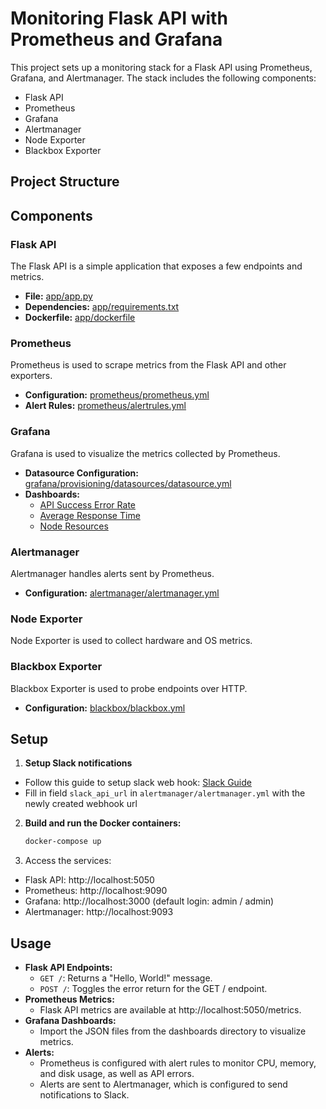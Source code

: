 # Monitoring Flask API with Prometheus and Grafana

This project sets up a monitoring stack for a Flask API using Prometheus, Grafana, and Alertmanager. The stack includes the following components:

- Flask API
- Prometheus
- Grafana
- Alertmanager
- Node Exporter
- Blackbox Exporter

## Project Structure



## Components

### Flask API

The Flask API is a simple application that exposes a few endpoints and metrics.

- **File:** [app/app.py](app/app.py)
- **Dependencies:** [app/requirements.txt](app/requirements.txt)
- **Dockerfile:** [app/dockerfile](app/dockerfile)

### Prometheus

Prometheus is used to scrape metrics from the Flask API and other exporters.

- **Configuration:** [prometheus/prometheus.yml](prometheus/prometheus.yml)
- **Alert Rules:** [prometheus/alertrules.yml](prometheus/alertrules.yml)

### Grafana

Grafana is used to visualize the metrics collected by Prometheus.

- **Datasource Configuration:** [grafana/provisioning/datasources/datasource.yml](grafana/provisioning/datasources/datasource.yml)
- **Dashboards:**
  - [API Success Error Rate](grafana/dashboards/apisuccesserror.json)
  - [Average Response Time](grafana/dashboards/averageresponsetime.json)
  - [Node Resources](grafana/dashboards/noderesources.json)

### Alertmanager

Alertmanager handles alerts sent by Prometheus.

- **Configuration:** [alertmanager/alertmanager.yml](alertmanager/alertmanager.yml)

### Node Exporter

Node Exporter is used to collect hardware and OS metrics.

### Blackbox Exporter

Blackbox Exporter is used to probe endpoints over HTTP.

- **Configuration:** [blackbox/blackbox.yml](blackbox/blackbox.yml)

## Setup

1. **Setup Slack notifications**
- Follow this guide to setup slack web hook: [Slack Guide](https://api.slack.com/messaging/webhooks)
- Fill in field `slack_api_url` in `alertmanager/alertmanager.yml` with the newly created webhook url

2. **Build and run the Docker containers:**

   ```sh
   docker-compose up
3. Access the services:
- Flask API: http://localhost:5050
- Prometheus: http://localhost:9090
- Grafana: http://localhost:3000 (default login: admin / admin)
- Alertmanager: http://localhost:9093

## Usage
- **Flask API Endpoints:**
    - `GET /`: Returns a "Hello, World!" message.
    - `POST /`: Toggles the error return for the GET / endpoint.
- **Prometheus Metrics:**
    - Flask API metrics are available at http://localhost:5050/metrics.
- **Grafana Dashboards:**
    - Import the JSON files from the dashboards directory to visualize metrics.
- **Alerts:**
    - Prometheus is configured with alert rules to monitor CPU, memory, and disk usage, as well as API errors.
    - Alerts are sent to Alertmanager, which is configured to send notifications to Slack.